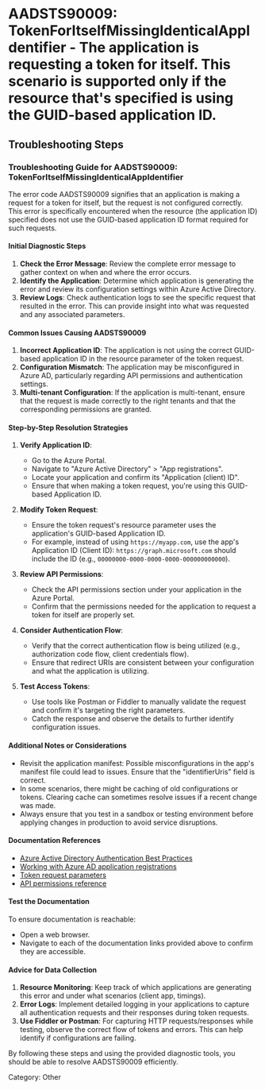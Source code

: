 # AADSTS90009: TokenForItselfMissingIdenticalAppIdentifier - The application is requesting a token for itself. This scenario is supported only if the resource that's specified is using the GUID-based application ID.


## Troubleshooting Steps
### Troubleshooting Guide for AADSTS90009: TokenForItselfMissingIdenticalAppIdentifier

The error code AADSTS90009 signifies that an application is making a request for a token for itself, but the request is not configured correctly. This error is specifically encountered when the resource (the application ID) specified does not use the GUID-based application ID format required for such requests.

#### Initial Diagnostic Steps
1. **Check the Error Message**: Review the complete error message to gather context on when and where the error occurs.
2. **Identify the Application**: Determine which application is generating the error and review its configuration settings within Azure Active Directory.
3. **Review Logs**: Check authentication logs to see the specific request that resulted in the error. This can provide insight into what was requested and any associated parameters.

#### Common Issues Causing AADSTS90009
1. **Incorrect Application ID**: The application is not using the correct GUID-based application ID in the resource parameter of the token request.
2. **Configuration Mismatch**: The application may be misconfigured in Azure AD, particularly regarding API permissions and authentication settings.
3. **Multi-tenant Configuration**: If the application is multi-tenant, ensure that the request is made correctly to the right tenants and that the corresponding permissions are granted.

#### Step-by-Step Resolution Strategies
1. **Verify Application ID**:
   - Go to the Azure Portal.
   - Navigate to "Azure Active Directory" > "App registrations".
   - Locate your application and confirm its "Application (client) ID".
   - Ensure that when making a token request, you're using this GUID-based Application ID.

2. **Modify Token Request**:
   - Ensure the token request's resource parameter uses the application's GUID-based Application ID.
   - For example, instead of using `https://myapp.com`, use the app's Application ID (Client ID): `https://graph.microsoft.com` should include the ID (e.g., `00000000-0000-0000-0000-000000000000`).

3. **Review API Permissions**:
   - Check the API permissions section under your application in the Azure Portal.
   - Confirm that the permissions needed for the application to request a token for itself are properly set.

4. **Consider Authentication Flow**:
   - Verify that the correct authentication flow is being utilized (e.g., authorization code flow, client credentials flow).
   - Ensure that redirect URIs are consistent between your configuration and what the application is utilizing.

5. **Test Access Tokens**:
   - Use tools like Postman or Fiddler to manually validate the request and confirm it's targeting the right parameters.
   - Catch the response and observe the details to further identify configuration issues.

#### Additional Notes or Considerations
- Revisit the application manifest: Possible misconfigurations in the app's manifest file could lead to issues. Ensure that the "identifierUris" field is correct.
- In some scenarios, there might be caching of old configurations or tokens. Clearing cache can sometimes resolve issues if a recent change was made.
- Always ensure that you test in a sandbox or testing environment before applying changes in production to avoid service disruptions.

#### Documentation References
- [Azure Active Directory Authentication Best Practices](https://docs.microsoft.com/en-us/azure/active-directory/develop/authentication-scenarios)
- [Working with Azure AD application registrations](https://docs.microsoft.com/en-us/azure/active-directory/develop/quickstart-register-app)
- [Token request parameters](https://docs.microsoft.com/en-us/azure/active-directory/develop/v2-oauth2-auth-code-flow)
- [API permissions reference](https://docs.microsoft.com/en-us/azure/active-directory/develop/v2-permissions-and-consent)

#### Test the Documentation
To ensure documentation is reachable:
- Open a web browser.
- Navigate to each of the documentation links provided above to confirm they are accessible.

#### Advice for Data Collection
1. **Resource Monitoring**: Keep track of which applications are generating this error and under what scenarios (client app, timings).
2. **Error Logs**: Implement detailed logging in your applications to capture all authentication requests and their responses during token requests.
3. **Use Fiddler or Postman**: For capturing HTTP requests/responses while testing, observe the correct flow of tokens and errors. This can help identify if configurations are failing.

By following these steps and using the provided diagnostic tools, you should be able to resolve AADSTS90009 efficiently.

Category: Other